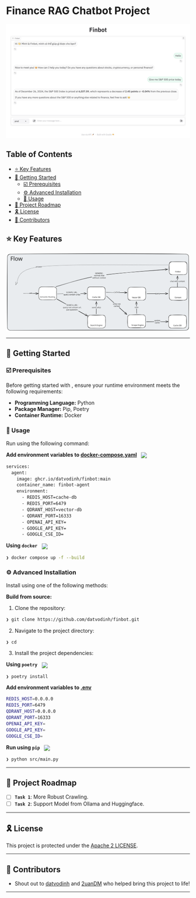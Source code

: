# Finance RAG Chatbot Project

![alt text](images/chat.png)

## Table of Contents
- [⭐ Key Features](#⭐-key-features)
- [🚀 Getting Started](#🚀-getting-started)
  - [☑️ Prerequisites](#☑️-prerequisites)
  - [⚙️ Advanced Installation](#⚙️-advanced-installation)
  - [🤖 Usage](#🤖-usage)
- [📌 Project Roadmap](#📌-project-roadmap)
- [🎗 License](#🎗-license)
- [🙌 Contributors](#🙌-contributors)

## ⭐ Key Features

![alt text](images/flow.svg)

---
## 🚀 Getting Started

### ☑️ Prerequisites

Before getting started with , ensure your runtime environment meets the following requirements:

- **Programming Language:** Python
- **Package Manager:** Pip, Poetry
- **Container Runtime:** Docker

### 🤖 Usage
Run  using the following command:

**Add environment variables to [docker-compose.yaml](./docker-compose.yaml)**  &nbsp; [<img align="center" src="https://img.shields.io/badge/Docker-2CA5E0.svg?style={badge_style}&logo=docker&logoColor=white" />](https://www.docker.com/)

```sh
services:
  agent:
    image: ghcr.io/datvodinh/finbot:main
    container_name: finbot-agent
    environment:
      - REDIS_HOST=cache-db
      - REDIS_PORT=6479
      - QDRANT_HOST=vector-db
      - QDRANT_PORT=16333
      - OPENAI_API_KEY=
      - GOOGLE_API_KEY=
      - GOOGLE_CSE_ID=
```


**Using `docker`** &nbsp; [<img align="center" src="https://img.shields.io/badge/Docker-2CA5E0.svg?style={badge_style}&logo=docker&logoColor=white" />](https://www.docker.com/)

```sh
❯ docker compose up -f --build
```

### ⚙️ Advanced Installation

Install  using one of the following methods:

**Build from source:**

1. Clone the  repository:
```sh
❯ git clone https://github.com/datvodinh/finbot.git
```

2. Navigate to the project directory:
```sh
❯ cd 
```

3. Install the project dependencies:

**Using `poetry`** &nbsp; [<img align="center" src="https://img.shields.io/endpoint?url=https://python-poetry.org/badge/v0.json" />](https://python-poetry.org/)

```sh
❯ poetry install
```

**Add environment variables to [.env](./apps/agent/)**

```sh
REDIS_HOST=0.0.0.0
REDIS_PORT=6479
QDRANT_HOST=0.0.0.0
QDRANT_PORT=16333
OPENAI_API_KEY=
GOOGLE_API_KEY=
GOOGLE_CSE_ID=
```

**Run using `pip`** &nbsp; [<img align="center" src="https://img.shields.io/badge/Pip-3776AB.svg?style={badge_style}&logo=pypi&logoColor=white" />](https://pypi.org/project/pip/)

```sh
❯ python src/main.py
```

---

## 📌 Project Roadmap

- [ ] **`Task 1`**: More Robust Crawling.
- [ ] **`Task 2`**: Support Model from Ollama and Huggingface.

---

## 🎗 License

This project is protected under the [Apache 2 LICENSE](https://choosealicense.com/licenses/apache-2.0/).

---

## 🙌 Contributors

- Shout out to [datvodinh](https://github.com/datvodinh) and [2uanDM](https://github.com/2uanDM) who helped bring this project to life!

---